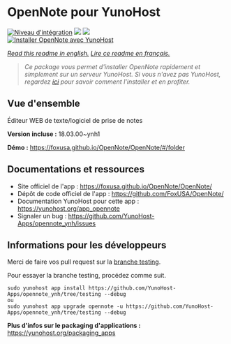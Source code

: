 # OpenNote pour YunoHost

[![Niveau d'intégration](https://dash.yunohost.org/integration/opennote.svg)](https://dash.yunohost.org/appci/app/opennote) ![](https://ci-apps.yunohost.org/ci/badges/opennote.status.svg) ![](https://ci-apps.yunohost.org/ci/badges/opennote.maintain.svg)  
[![Installer OpenNote avec YunoHost](https://install-app.yunohost.org/install-with-yunohost.svg)](https://install-app.yunohost.org/?app=opennote)

*[Read this readme in english.](./README.md)*
*[Lire ce readme en français.](./README_fr.md)*

> *Ce package vous permet d'installer OpenNote rapidement et simplement sur un serveur YunoHost.
Si vous n'avez pas YunoHost, regardez [ici](https://yunohost.org/#/install) pour savoir comment l'installer et en profiter.*

## Vue d'ensemble

Éditeur WEB de texte/logiciel de prise de notes

**Version incluse :** 18.03.00~ynh1

**Démo :** https://foxusa.github.io/OpenNote/OpenNote/#/folder

## Documentations et ressources

* Site officiel de l'app : https://foxusa.github.io/OpenNote/OpenNote/
* Dépôt de code officiel de l'app : https://github.com/FoxUSA/OpenNote/
* Documentation YunoHost pour cette app : https://yunohost.org/app_opennote
* Signaler un bug : https://github.com/YunoHost-Apps/opennote_ynh/issues

## Informations pour les développeurs

Merci de faire vos pull request sur la [branche testing](https://github.com/YunoHost-Apps/opennote_ynh/tree/testing).

Pour essayer la branche testing, procédez comme suit.
```
sudo yunohost app install https://github.com/YunoHost-Apps/opennote_ynh/tree/testing --debug
ou
sudo yunohost app upgrade opennote -u https://github.com/YunoHost-Apps/opennote_ynh/tree/testing --debug
```

**Plus d'infos sur le packaging d'applications :** https://yunohost.org/packaging_apps